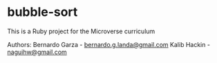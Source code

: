 # bubble-sort
This is a Ruby project for the Microverse curriculum

Authors: Bernardo Garza - bernardo.g.landa@gmail.com Kalib Hackin - naguihw@gmail.com

